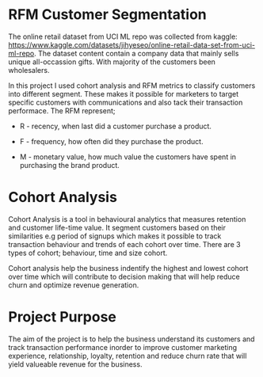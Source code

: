 # RFM Customer Segmentation
The online retail dataset from UCI ML repo was collected from kaggle: https://www.kaggle.com/datasets/jihyeseo/online-retail-data-set-from-uci-ml-repo. The dataset content contain a company data that mainly sells unique all-occassion gifts. With majority of the customers been wholesalers.

In this project I used cohort analysis and RFM metrics to classify customers into different segment. These makes it possible for marketers to target specific customers with communications and also tack their transaction performace. The RFM represent;

* R - recency, when last did a customer purchase a product.

* F - frequency, how often did they purchase the product.

* M - monetary value, how much value the customers have spent in purchasing the brand product.

# Cohort Analysis
Cohort Analysis is a tool in behavioural analytics that measures retention and customer life-time value. It segment customers based on their similarities e.g period of signups which makes it possible to track transaction behaviour and trends of each cohort over time. There are 3 types of cohort; behaviour, time and size cohort.

Cohort analysis help the business indentify the highest and lowest cohort over time which will contribute to decision making that will help reduce churn and optimize revenue generation.

# Project Purpose
The aim of the project is to help the business understand its customers and track transaction performance inorder to improve customer marketing experience, relationship, loyalty, retention and reduce churn rate that will yield valueable revenue for the business.

